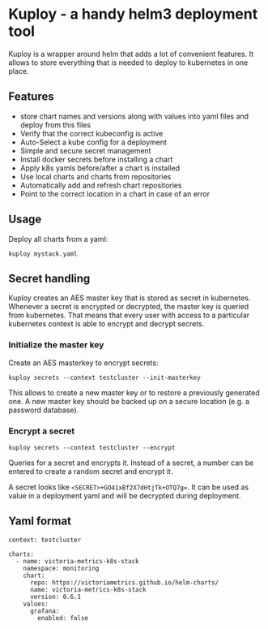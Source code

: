 # Kuploy - a handy helm3 deployment tool

Kuploy is a wrapper around helm that adds a lot of convenient features. It allows to store everything that is needed to deploy to kubernetes in one place.

## Features

* store chart names and versions along with values into yaml files and deploy from this files
* Verify that the correct kubeconfig is active
* Auto-Select a kube config for a deployment
* Simple and secure secret management
* Install docker secrets before installing a chart
* Apply k8s yamls before/after a chart is installed
* Use local charts and charts from repositories
* Automatically add and refresh chart repositories
* Point to the correct location in a chart in case of an error

## Usage

Deploy all charts from a yaml:

`kuploy mystack.yaml`

## Secret handling

Kuploy creates an AES master key that is stored as secret in kubernetes. Whenever a secret is encrypted or decrypted, the master key is queried from kubernetes. That means that every user with access to a particular kubernetes context is able to encrypt and decrypt secrets.

### Initialize the master key

Create an AES masterkey to encrypt secrets:

`kuploy secrets --context testcluster --init-masterkey`

This allows to create a new master key or to restore a previously generated one. A new master key should be backed up on a secure location (e.g. a password database).

### Encrypt a secret

`kuploy secrets --context testcluster --encrypt`

Queries for a secret and encrypts it. Instead of a secret, a number can be entered to create a random secret and encrypt it.

A secret looks like `<SECRET>+GO41xBf2X7dHtjTk+OTQ7g=`. It can be used as value in a deployment yaml and will be decrypted during deployment.

## Yaml format

```
context: testcluster

charts:
  - name: victoria-metrics-k8s-stack
    namespace: monitoring
    chart:
      repo: https://victoriametrics.github.io/helm-charts/
      name: victoria-metrics-k8s-stack
      version: 0.6.1
    values:
      grafana:
        enabled: false
```

## 